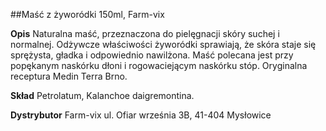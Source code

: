 ##Maść z żyworódki 150ml, Farm-vix

**Opis** Naturalna maść, przeznaczona do pielęgnacji skóry suchej i normalnej. Odżywcze właściwości żyworódki sprawiają, że skóra staje się sprężysta, gładka i odpowiednio nawilżona. Maść polecana jest przy popękanym naskórku dłoni i rogowaciejącym naskórku stóp. Oryginalna receptura Medin Terra Brno.

**Skład** Petrolatum, Kalanchoe daigremontina.

**Dystrybutor** Farm-vix
ul. Ofiar września 3B, 41-404 Mysłowice
